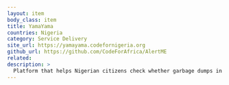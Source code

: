 ```yaml
---
layout: item
body_class: item
title: YamaYama
countries: Nigeria
category: Service Delivery
site_url: https://yamayama.codefornigeria.org
github_url: https://github.com/CodeForAfrica/AlertME
related: 
description: >
  Platform that helps Nigerian citizens check whether garbage dumps in their neighbourhood are legal and -- if not -- helps citizens alert the authorities.
---
```

